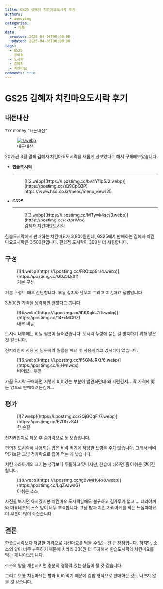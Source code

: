 ```yaml
---
title: GS25 김혜자 치킨마요도시락 후기
authors:
  - annoying
categories:
    - 식품
date: 
  created: 2025-04-03T00:00:00
  updated: 2025-04-03T00:00:00
tags:
  - GS25
  - 편의점
  - 도시락
  - 김혜자
  - 치킨마요
comments: true
---
```


<!-- more -->

# GS25 김혜자 치킨마요도시락 후기

## 내돈내산
??? money "내돈내산"
    <figure markdown="span">
        [![1.webp](https://i.postimg.cc/nryhK7w7/1.webp)](https://postimg.cc/jnhTtWTd)
        <figcaption>내돈내산</figcaption>
    </figure>

2025년 3월 말에 김혜자 치킨마요도시락을 새롭게 선보였다고 해서 구매해보았습니다.

<div class="grid cards" markdown>

-   **한솥도시락**

    ---
        
    <figure markdown="span">
        [![2.webp](https://i.postimg.cc/bv4Yf1p5/2.webp)](https://postimg.cc/sB9CpQBP)
        <figcaption>https://www.hsd.co.kr/menu/menu_view/25</figcaption>
    </figure>

-   **GS25**

    ---

    <figure markdown="span">
        [![3.webp](https://i.postimg.cc/MTywk4sc/3.webp)](https://postimg.cc/dktprWcv)
        <figcaption>김혜자 치킨마요도시락</figcaption>
    </figure>

</div>


한솥도시락에서 판매하는 치킨마요가 3,800원인데, GS25에서 판매하는 김혜자 치킨마요도시락은 3,500원입니다. 편의점 도시락이 300원 더 저렴합니다.

## 구성

<figure markdown="span">
    [![4.webp](https://i.postimg.cc/FRQtxp9h/4.webp)](https://postimg.cc/GBzSLk8f)
    <figcaption>기본 구성</figcaption>
</figure>

기본 구성도 매우 간단합니다. 볶음 김치와 단무지 그리고 치킨마요 덮밥입니다.

3,500원 가격을 생각하면 괜찮다고 봅니다.

<figure markdown="span">
    [![5.webp](https://i.postimg.cc/tRSSqkL7/5.webp)](https://postimg.cc/14FcMGRZ)
    <figcaption>내부 비닐</figcaption>
</figure>

도시락 내부에는 비닐 필름이 들어있습니다. 도시락 뚜껑에 묻는 걸 방지하기 위해 넣은 것 같습니다.

전자레인지 사용 시 단무지와 필름을 빼낸 후 사용하라고 명시되어 있습니다.

<figure markdown="span">
    [![6.webp](https://i.postimg.cc/P5GMJRKf/6.webp)](https://postimg.cc/8jHvnwqx)
    <figcaption>비어있는 부분</figcaption>
</figure>

가끔 도시락 구매하면 저렇게 비어있는 부분이 발견되던데 왜 저런건지... 딱 가격에 맞는 양으로 판매하려는건지...

## 평가

<figure markdown="span">
    [![7.webp](https://i.postimg.cc/9QjGCqFr/7.webp)](https://postimg.cc/F7DfxzS4)
    <figcaption>한 숟갈</figcaption>
</figure>

전자레인지로 데운 후 숟가락으로 푼 모습입니다.

편의점 도시락에 사용되는 밥은 비벼 먹기에 적당한 느낌을 주지 않습니다. 그래서 비벼 먹기보단 그냥 젓가락으로 집어 먹는 게 낫습니다.

치킨 가라아게의 크기는 생각보다 두툼하고 맛나지만, 한솥에 비하면 좀 아쉬운 맛이긴 합니다.

<figure markdown="span">
    [![8.webp](https://i.postimg.cc/tgBvMHGR/8.webp)](https://postimg.cc/LqZVJwsG)
    <figcaption>아쉬운 소스</figcaption>
</figure>

사진을 보시면 아시겠지만 치킨마요 도시락임에도 불구하고 김가루가 없고.... 데리야끼와 마요네즈의 소스 양이 너무 부족합니다. 그냥 밥과 치킨 가라아게를 먹는 느낌이예요. 이 부분이 많이 아쉽습니다.

## 결론

한솥도시락보다 저렴한 가격으로 치킨마요를 먹을 수 있는 건 큰 장점입니다. 하지만, 소스의 양이 너무 부족하기 때문에 차라리 300원 더 투자해서 한솥도시락의 치킨마요를 먹는 게 나아보입니다.

소스의 양을 개선시키면 충분히 경쟁력 있는 상품이 될 것 같습니다.

그리고 보통 치킨마요는 밥과 비벼 먹기 때문에 컵밥 형식으로 판매하는 것도 나쁘지 않을 것 같습니다.
